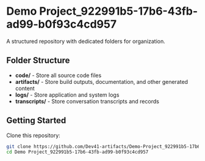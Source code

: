 # Demo Project_922991b5-17b6-43fb-ad99-b0f93c4cd957
A structured repository with dedicated folders for organization.

## Folder Structure

- **code/** - Store all source code files
- **artifacts/** - Store build outputs, documentation, and other generated content
- **logs/** - Store application and system logs
- **transcripts/** - Store conversation transcripts and records

## Getting Started

Clone this repository:
```bash
git clone https://github.com/Dev41-artifacts/Demo-Project_922991b5-17b6-43fb-ad99-b0f93c4cd957
cd Demo Project_922991b5-17b6-43fb-ad99-b0f93c4cd957
```
